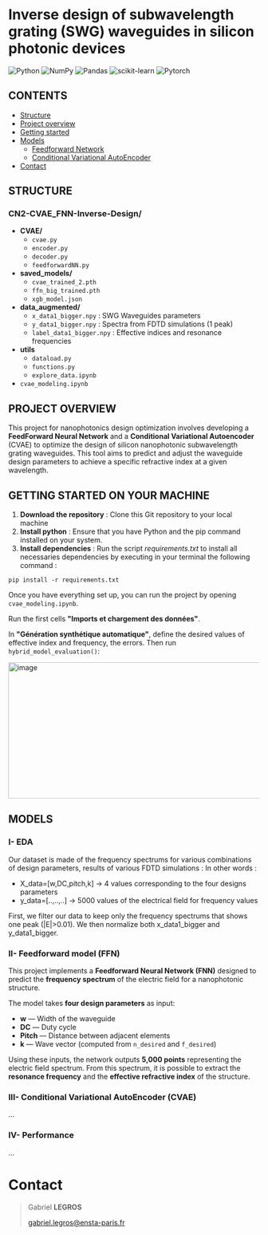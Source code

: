 # Inverse design of subwavelength grating (SWG) waveguides in silicon photonic devices

![Python](https://img.shields.io/badge/python-3670A0?style=for-the-badge&logo=python&logoColor=ffdd54)
![NumPy](https://img.shields.io/badge/numpy-%23013243.svg?style=for-the-badge&logo=numpy&logoColor=white)
![Pandas](https://img.shields.io/badge/Pandas-306998?style=for-the-badge&logo=pandas&logoColor=white)
![scikit-learn](https://img.shields.io/badge/scikit--learn-F7931E?style=for-the-badge&logo=scikit-learn&logoColor=white)
![Pytorch](https://img.shields.io/badge/PyTorch-EE4C2C?style=for-the-badge&logo=pytorch&logoColor=white)

## CONTENTS 
* [Structure](#STRUCTURE)
* [Project overview](#PROJECT-OVERVIEW)
* [Getting started](#getting-started-on-your-machine)
* [Models](#MODELS)
    * [Feedforward Network](#ii--feedforward-model-ffn)
    * [Conditional Variational AutoEncoder](#iii--CVAE)
* [Contact](#Contact)

## STRUCTURE

### CN2-CVAE_FNN-Inverse-Design/
- **CVAE/**
    - `cvae.py`
    - `encoder.py`
    - `decoder.py`
    - `feedforwardNN.py`
- **saved_models/**
    - `cvae_trained_2.pth`
    - `ffn_big_trained.pth`
    - `xgb_model.json`
- **data_augmented/**
   - `x_data1_bigger.npy` : SWG Waveguides parameters
   - `y_data1_bigger.npy` : Spectra from FDTD simulations (1 peak)
   - `label_data1_bigger.npy` : Effective indices and resonance frequencies
-  **utils**
    - `dataload.py`
    - `functions.py`
    - `explore_data.ipynb`
- `cvae_modeling.ipynb`

## PROJECT OVERVIEW 

This project for nanophotonics design optimization involves developing a **FeedForward Neural Network** and a **Conditional Variational Autoencoder** (CVAE) to optimize the design of silicon nanophotonic subwavelength grating waveguides. This tool aims to predict and adjust the waveguide design parameters to achieve a specific refractive index at a given wavelength.

## GETTING STARTED ON YOUR MACHINE

1. **Download the repository** : Clone this Git repository to your local machine
2. **Install python** : Ensure that you have Python and the pip command installed on your system.
3. **Install dependencies** : Run the script *requirements.txt* to install all necessaries dependencies by executing in your terminal the following command : 
```
pip install -r requirements.txt
```
Once you have everything set up, you can run the project by opening `cvae_modeling.ipynb`.

Run the first cells **"Imports et chargement des données"**.

In **"Génération synthétique automatique"**, define the desired values of effective index and frequency, the errors. Then run `hybrid_model_evaluation()`:

<img width="798" height="273" alt="image" src="https://github.com/user-attachments/assets/79059d16-c74b-463a-99eb-a11ee49fec28" />

## MODELS

### I- EDA
Our dataset is made of the frequency spectrums for various combinations of design parameters, results of various FDTD simulations : 
In other words : 
- X_data=[w,DC,pitch,k] -> 4 values corresponding to the four designs parameters 
- y_data=[..,..,..] -> 5000 values of the electrical field for frequency values 

First, we filter our data to keep only the frequency spectrums that shows one peak (|E|>0.01). We then normalize both x_data1_bigger and y_data1_bigger.

### II- Feedforward model (FFN)

This project implements a **Feedforward Neural Network (FNN)** designed to predict the **frequency spectrum** of the electric field for a nanophotonic structure.

The model takes **four design parameters** as input:

* **w** — Width of the waveguide
* **DC** — Duty cycle
* **Pitch** — Distance between adjacent elements
* **k** — Wave vector (computed from `n_desired` and `f_desired`)

Using these inputs, the network outputs **5,000 points** representing the electric field spectrum. From this spectrum, it is possible to extract the **resonance frequency** and the **effective refractive index** of the structure.


### III- Conditional Variational AutoEncoder (CVAE)

...

### IV- Performance

...

# Contact

> Gabriel **LEGROS**
>
> gabriel.legros@ensta-paris.fr

